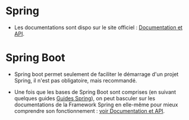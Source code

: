 # Spring

- Les documentations sont dispo sur le site officiel : [Documentation et API](https://projects.spring.io/spring-framework).

# Spring Boot

- Spring boot permet seulement de faciliter le démarrage d'un projet Spring, il n'est pas obligatoire, mais recommandé.

- Une fois que les bases de Spring Boot sont comprises (en suivant quelques guides [Guides Spring](https://spring.io/guides)), on peut basculer sur les documentations de la Framework Spring en elle-même pour mieux comprendre son fonctionnement : [voir Documentation et API](https://projects.spring.io/spring-framework).